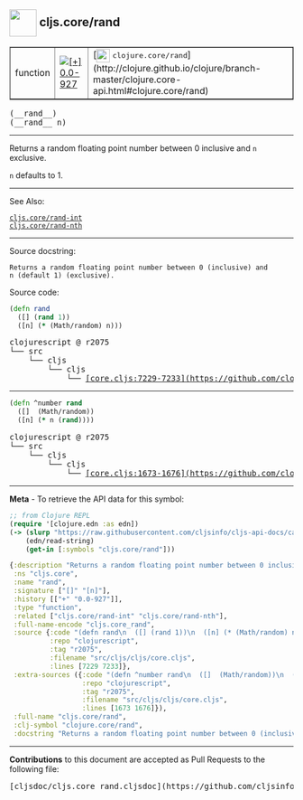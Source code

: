 ## <img width="48px" valign="middle" src="http://i.imgur.com/Hi20huC.png"> cljs.core/rand

 <table border="1">
<tr>

<td>function</td>
<td><a href="https://github.com/cljsinfo/cljs-api-docs/tree/0.0-927"><img valign="middle" alt="[+] 0.0-927" src="https://img.shields.io/badge/+-0.0--927-lightgrey.svg"></a> </td>
<td>
[<img height="24px" valign="middle" src="http://i.imgur.com/1GjPKvB.png"> <samp>clojure.core/rand</samp>](http://clojure.github.io/clojure/branch-master/clojure.core-api.html#clojure.core/rand)
</td>
</tr>
</table>

 <samp>
(__rand__)<br>
</samp>
 <samp>
(__rand__ n)<br>
</samp>

---

Returns a random floating point number between 0 inclusive and `n` exclusive.

`n` defaults to 1.

---


See Also:

[`cljs.core/rand-int`](cljs.core_rand-int.md)<br>
[`cljs.core/rand-nth`](cljs.core_rand-nth.md)<br>

---

Source docstring:

```
Returns a random floating point number between 0 (inclusive) and
n (default 1) (exclusive).
```

Source code:

```clj
(defn rand
  ([] (rand 1))
  ([n] (* (Math/random) n)))
```

 <pre>
clojurescript @ r2075
└── src
    └── cljs
        └── cljs
            └── <ins>[core.cljs:7229-7233](https://github.com/clojure/clojurescript/blob/r2075/src/cljs/cljs/core.cljs#L7229-L7233)</ins>
</pre>


---

```clj
(defn ^number rand
  ([]  (Math/random))
  ([n] (* n (rand))))
```

 <pre>
clojurescript @ r2075
└── src
    └── cljs
        └── cljs
            └── <ins>[core.cljs:1673-1676](https://github.com/clojure/clojurescript/blob/r2075/src/cljs/cljs/core.cljs#L1673-L1676)</ins>
</pre>

---

__Meta__ - To retrieve the API data for this symbol:

```clj
;; from Clojure REPL
(require '[clojure.edn :as edn])
(-> (slurp "https://raw.githubusercontent.com/cljsinfo/cljs-api-docs/catalog/cljs-api.edn")
    (edn/read-string)
    (get-in [:symbols "cljs.core/rand"]))
```

```clj
{:description "Returns a random floating point number between 0 inclusive and `n` exclusive.\n\n`n` defaults to 1.",
 :ns "cljs.core",
 :name "rand",
 :signature ["[]" "[n]"],
 :history [["+" "0.0-927"]],
 :type "function",
 :related ["cljs.core/rand-int" "cljs.core/rand-nth"],
 :full-name-encode "cljs.core_rand",
 :source {:code "(defn rand\n  ([] (rand 1))\n  ([n] (* (Math/random) n)))",
          :repo "clojurescript",
          :tag "r2075",
          :filename "src/cljs/cljs/core.cljs",
          :lines [7229 7233]},
 :extra-sources ({:code "(defn ^number rand\n  ([]  (Math/random))\n  ([n] (* n (rand))))",
                  :repo "clojurescript",
                  :tag "r2075",
                  :filename "src/cljs/cljs/core.cljs",
                  :lines [1673 1676]}),
 :full-name "cljs.core/rand",
 :clj-symbol "clojure.core/rand",
 :docstring "Returns a random floating point number between 0 (inclusive) and\nn (default 1) (exclusive)."}

```

---

__Contributions__ to this document are accepted as Pull Requests to the following file:

 <pre>
[cljsdoc/cljs.core_rand.cljsdoc](https://github.com/cljsinfo/cljs-api-docs/blob/master/cljsdoc/cljs.core_rand.cljsdoc)
</pre>

